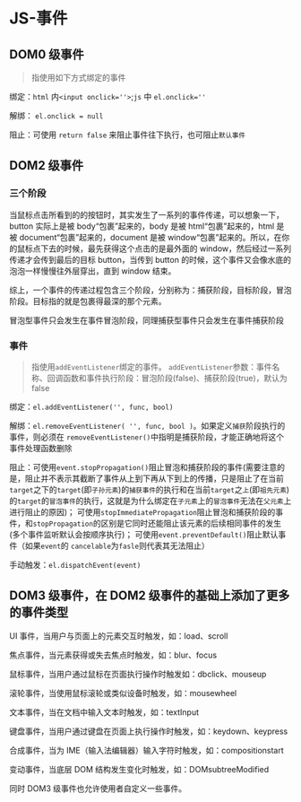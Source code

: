 # JS-事件

## DOM0 级事件

> 指使用如下方式绑定的事件

绑定：`html` 内`<input onclick=''>`;`js` 中 `el.onclick=''`

解绑： `el.onclick = null`

阻止：可使用 `return false` 来阻止事件往下执行，也可阻止`默认事件`

## DOM2 级事件

### 三个阶段

当鼠标点击所看到的的按钮时，其实发生了一系列的事件传递，可以想象一下，button 实际上是被 body“包裹”起来的，body 是被 html“包裹”起来的，html 是被 document“包裹”起来的，document 是被 window“包裹”起来的。所以，在你的鼠标点下去的时候，最先获得这个点击的是最外面的 window，然后经过一系列传递才会传到最后的目标 button，当传到 button 的时候，这个事件又会像水底的泡泡一样慢慢往外层穿出，直到 window 结束。

综上，一个事件的传递过程包含三个阶段，分别称为：捕获阶段，目标阶段，冒泡阶段。目标指的就是包裹得最深的那个元素。

冒泡型事件只会发生在事件冒泡阶段，同理捕获型事件只会发生在事件捕获阶段

### 事件

> 指使用`addEventListener`绑定的事件。
> `addEventListener`参数：事件名称、回调函数和事件执行阶段：冒泡阶段(false)、捕获阶段(true)，默认为 false

绑定：`el.addEventListener('', func, bool)`

解绑：`el.removeEventListener( '', func, bool )`。如果定义`捕获`阶段执行的事件，则必须在 `removeEventListener()`中指明是捕获阶段，才能正确地将这个事件处理函数删除

阻止：可使用`event.stopPropagation()`阻止冒泡和捕获阶段的事件(需要注意的是，阻止并不表示其截断了事件从上到下再从下到上的传播，只是阻止了在当前`target`之下的`target`(即`子孙元素`)的`捕获事件`的执行和在当前`target`之`上`(即`祖先元素`)的`target`的`冒泡事件`的执行，这就是为什么绑定在`子元素`上的`冒泡事件`无法在`父元素`上进行阻止的原因)；
可使用`stopImmediatePropagation`阻止冒泡和捕获阶段的事件，和`stopPropagation`的区别是它同时还能阻止该元素的后续相同事件的发生(多个事件监听默认会按顺序执行)；
可使用`event.preventDefault()`阻止默认事件（如果`event`的 `cancelable`为`fasle`则代表其无法阻止）

手动触发：`el.dispatchEvent(event)`

## DOM3 级事件，在 DOM2 级事件的基础上添加了更多的事件类型

UI 事件，当用户与页面上的元素交互时触发，如：load、scroll

焦点事件，当元素获得或失去焦点时触发，如：blur、focus

鼠标事件，当用户通过鼠标在页面执行操作时触发如：dbclick、mouseup

滚轮事件，当使用鼠标滚轮或类似设备时触发，如：mousewheel

文本事件，当在文档中输入文本时触发，如：textInput

键盘事件，当用户通过键盘在页面上执行操作时触发，如：keydown、keypress

合成事件，当为 IME（输入法编辑器）输入字符时触发，如：compositionstart

变动事件，当底层 DOM 结构发生变化时触发，如：DOMsubtreeModified

同时 DOM3 级事件也允许使用者自定义一些事件。
